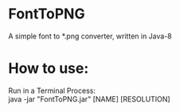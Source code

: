 # FontToPNG
A simple font to \*.png converter,
written in Java-8

# How to use:
Run in a Terminal Process:  
 java -jar "FontToPNG.jar" [NAME] [RESOLUTION]
